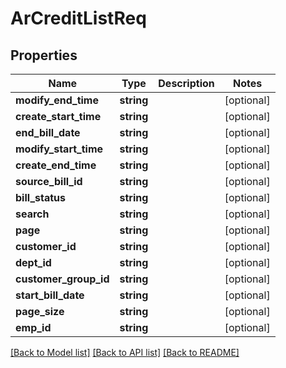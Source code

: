 # ArCreditListReq

## Properties
Name | Type | Description | Notes
------------ | ------------- | ------------- | -------------
**modify_end_time** | **string** |  | [optional] 
**create_start_time** | **string** |  | [optional] 
**end_bill_date** | **string** |  | [optional] 
**modify_start_time** | **string** |  | [optional] 
**create_end_time** | **string** |  | [optional] 
**source_bill_id** | **string** |  | [optional] 
**bill_status** | **string** |  | [optional] 
**search** | **string** |  | [optional] 
**page** | **string** |  | [optional] 
**customer_id** | **string** |  | [optional] 
**dept_id** | **string** |  | [optional] 
**customer_group_id** | **string** |  | [optional] 
**start_bill_date** | **string** |  | [optional] 
**page_size** | **string** |  | [optional] 
**emp_id** | **string** |  | [optional] 

[[Back to Model list]](../README.md#documentation-for-models) [[Back to API list]](../README.md#documentation-for-api-endpoints) [[Back to README]](../README.md)


